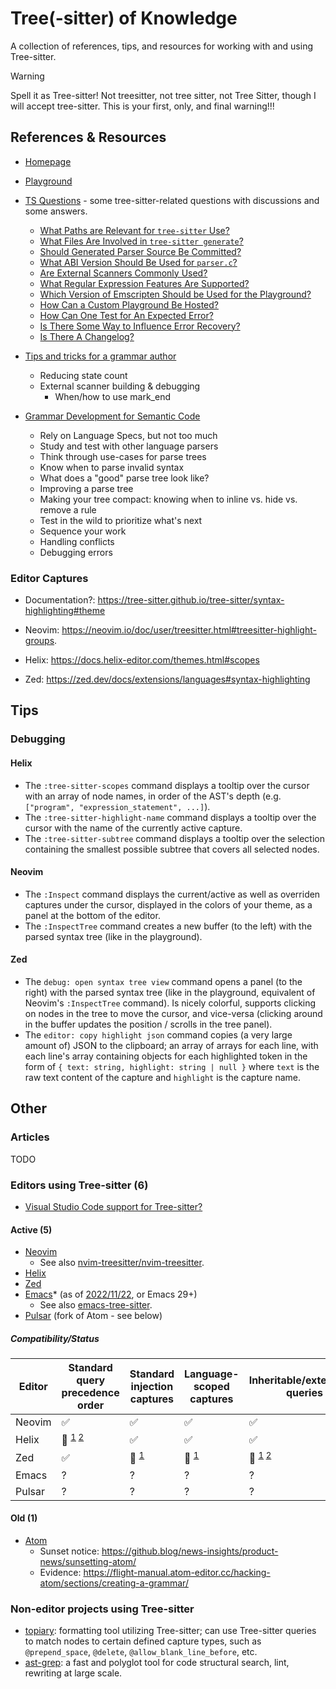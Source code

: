 # Tree(-sitter) of Knowledge

A collection of references, tips, and resources for working with and using Tree-sitter.

> [!WARNING]
> Spell it as Tree-sitter! Not treesitter, not tree sitter, not Tree Sitter, though I will accept tree-sitter. This is your first, only, and final warning!!!

## References & Resources

- [Homepage](https://tree-sitter.github.io/tree-sitter/)
- [Playground](https://tree-sitter.github.io/tree-sitter/playground)

- [TS Questions](https://github.com/sogaiu/ts-questions/) - some tree-sitter-related questions with discussions and some answers.
  - [What Paths are Relevant for `tree-sitter` Use?](https://github.com/sogaiu/ts-questions/blob/master/questions/what-paths-are-relevant/README.md)
  - [What Files Are Involved in `tree-sitter generate`?](https://github.com/sogaiu/ts-questions/blob/master/questions/generate-subcommand-files/README.md)
  - [Should Generated Parser Source Be Committed?](https://github.com/sogaiu/ts-questions/blob/master/questions/should-parser-source-be-committed/README.md)
  - [What ABI Version Should Be Used for `parser.c`?](https://github.com/sogaiu/ts-questions/blob/master/questions/what-abi-level-should-be-used/README.md)
  - [Are External Scanners Commonly Used?](https://github.com/sogaiu/ts-questions/blob/master/questions/are-external-scanners-common/README.md)
  - [What Regular Expression Features Are Supported?](https://github.com/sogaiu/ts-questions/blob/master/questions/what-regex-features-are-supported/README.md)
  - [Which Version of Emscripten Should be Used for the Playground?](https://github.com/sogaiu/ts-questions/blob/master/questions/which-version-of-emscripten-should-be-used-for-the-playground/README.md)
  - [How Can a Custom Playground Be Hosted?](https://github.com/sogaiu/ts-questions/blob/master/questions/how-can-a-custom-playground-be-hosted/README.md)
  - [How Can One Test for An Expected Error?](https://github.com/sogaiu/ts-questions/blob/master/questions/how-to-test-for-an-expected-error/README.md)
  - [Is There Some Way to Influence Error Recovery?](https://github.com/sogaiu/ts-questions/blob/master/questions/is-there-some-way-to-influence-error-recovery/README.md)
  - [Is There A Changelog?](https://github.com/sogaiu/ts-questions/blob/master/questions/is-there-a-changelog/README.md)
- [Tips and tricks for a grammar author](https://github.com/tree-sitter/tree-sitter/wiki/Tips-and-Tricks-for-a-grammar-author)
  - Reducing state count
  - External scanner building & debugging
    - When/how to use mark_end
- [Grammar Development for Semantic Code](https://github.com/github/semantic/blob/main/docs/grammar-development-guide.md)
  - Rely on Language Specs, but not too much
  - Study and test with other language parsers
  - Think through use-cases for parse trees
  - Know when to parse invalid syntax
  - What does a "good" parse tree look like?
  - Improving a parse tree
  - Making your tree compact: knowing when to inline vs. hide vs. remove a rule
  - Test in the wild to prioritize what's next
  - Sequence your work
  - Handling conflicts
  - Debugging errors

### Editor Captures

- Documentation?: https://tree-sitter.github.io/tree-sitter/syntax-highlighting#theme

- Neovim: https://neovim.io/doc/user/treesitter.html#treesitter-highlight-groups.
- Helix: https://docs.helix-editor.com/themes.html#scopes
- Zed: https://zed.dev/docs/extensions/languages#syntax-highlighting

## Tips

### Debugging

#### Helix

- The `:tree-sitter-scopes` command displays a tooltip over the cursor with an array of node names, in order of the AST's depth (e.g. `["program", "expression_statement", ...]`).
- The `:tree-sitter-highlight-name` command displays a tooltip over the cursor with the name of the currently active capture.
- The `:tree-sitter-subtree` command displays a tooltip over the selection containing the smallest possible subtree that covers all selected nodes.

#### Neovim

- The `:Inspect` command displays the current/active as well as overriden captures under the cursor, displayed in the colors of your theme, as a panel at the bottom of the editor.
- The `:InspectTree` command creates a new buffer (to the left) with the parsed syntax tree (like in the playground).

#### Zed

- The `debug: open syntax tree view` command opens a panel (to the right) with the parsed syntax tree (like in the playground, equivalent of Neovim's `:InspectTree` command). Is nicely colorful, supports clicking on nodes in the tree to move the cursor, and vice-versa (clicking around in the buffer updates the position / scrolls in the tree panel).
- The `editor: copy highlight json` command copies (a very large amount of) JSON to the clipboard; an array of arrays for each line, with each line's array containing objects for each highlighted token in the form of `{ text: string, highlight: string | null }` where `text` is the raw text content of the capture and `highlight` is the capture name.

## Other

### Articles

TODO

### Editors using Tree-sitter (6)

- [Visual Studio Code support for Tree-sitter?](https://github.com/microsoft/vscode/issues/50140)

#### Active (5)

- [Neovim](https://neovim.io/)
  - See also [nvim-treesitter/nvim-treesitter](https://github.com/nvim-treesitter/nvim-treesitter).
- [Helix](https://helix-editor.com/)
- [Zed](https://zed.dev/)
- [Emacs](https://www.gnu.org/software/emacs/)\* (as of [2022/11/22](https://lists.gnu.org/archive/html/emacs-devel/2022-11/msg01443.html), or Emacs 29+)
  - See also [emacs-tree-sitter](https://emacs-tree-sitter.github.io/).
- [Pulsar](https://pulsar-edit.dev/) (fork of Atom - see below)

##### Compatibility/Status

| Editor | Standard query precedence order                                                                                                  | Standard injection captures                                          | Language-scoped captures                                                                     | Inheritable/extendable queries                                                                                               |
| ------ | -------------------------------------------------------------------------------------------------------------------------------- | -------------------------------------------------------------------- | -------------------------------------------------------------------------------------------- | ---------------------------------------------------------------------------------------------------------------------------- |
| Neovim | ✅                                                                                                                               | ✅                                                                   | ✅                                                                                           | ✅                                                                                                                           |
| Helix  | 🚫 <sup>[1](https://github.com/helix-editor/helix/issues/9436) [2](https://github.com/uncenter/tree-sitter-query-reverser)</sup> | ✅                                                                   | ✅                                                                                           | ✅                                                                                                                           |
| Zed    | ✅                                                                                                                               | 🚫 <sup>[1](https://github.com/zed-industries/zed/issues/9656)</sup> | 🚫 <sup>[1](https://github.com/zed-industries/zed/issues/9461#issuecomment-2480340039)</sup> | 🚫 <sup>[1](https://github.com/zed-industries/zed/issues/8795) [2](https://github.com/zed-industries/zed/issues/16861)</sup> |
| Emacs  | ?                                                                                                                                | ?                                                                    | ?                                                                                            | ?                                                                                                                            |
| Pulsar | ?                                                                                                                                | ?                                                                    | ?                                                                                            | ?                                                                                                                            |

#### Old (1)

- [Atom](https://atom-editor.cc)
  - Sunset notice: https://github.blog/news-insights/product-news/sunsetting-atom/
  - Evidence: https://flight-manual.atom-editor.cc/hacking-atom/sections/creating-a-grammar/

### Non-editor projects using Tree-sitter

- [topiary](https://topiary.tweag.io/): formatting tool utilizing Tree-sitter; can use Tree-sitter queries to match nodes to certain defined capture types, such as `@prepend_space`, `@delete`, `@allow_blank_line_before`, etc.
- [ast-grep](https://ast-grep.github.io/): a fast and polyglot tool for code structural search, lint, rewriting at large scale.

